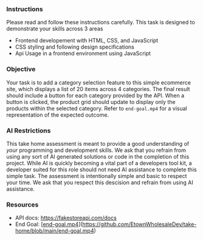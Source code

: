 ### Instructions
Please read and follow these instructions carefully. This task is designed to demonstrate your skills across 3 areas
- Frontend developement with HTML, CSS, and JavaScript
- CSS styling and following design specifications
- Api Usage in a frontend environment using JavaScript

### Objective
Your task is to add a category selection feature to this simple ecommerce site, which displays a list of 20 items across 4 categories. The final result should include a button for each category provided by the API. When a button is clicked, the product grid should update to display only the products within the selected category. Refer to `end-goal.mp4` for a visual representation of the expected outcome.

### AI Restrictions
This take home assessment is meant to provide a good understanding of _your_ programming and development skills. We ask that you refrain from using any sort of AI generated solutions or code in the completion of this project. While AI is quickly becoming a vital part of a developers tool kit, a developer suited for this role should not need AI assistance to complete this simple task. The assessment is intentionally simple and basic to respect your time. We ask that you respect this descision and refrain from using AI assistance.

### Resources
- API docs: https://fakestoreapi.com/docs
- End Goal: [[end-goal.mp4](https://github.com/EtownWholesaleDev/take-home/blob/main/end-goal.mp4)](https://github.com/EtownWholesaleDev/take-home/blob/main/end-goal.mp4)
